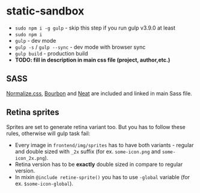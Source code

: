 # static-sandbox
* `sudo npm i -g gulp` - skip this step if you run gulp v3.9.0 at least
* `sudo npm i`
* `gulp` - dev mode
* `gulp -s` / `gulp --sync` - dev mode with browser sync
* `gulp build` - production build
* **TODO: fill in description in main css file (project, author,etc.)**

## SASS
[Normalize.css](https://www.npmjs.com/package/normalize.css-importable), [Bourbon](http://bourbon.io/) and [Neat](http://neat.bourbon.io/) are included and linked in main Sass file.

## Retina sprites
Sprites are set to generate retina variant too.
But you has to follow these rules, otherwise will gulp task fail:
* Every image in `frontend/img/sprites` has to have both variants - regular and double sized with `_2x` suffix (for ex. `some-icon.png` and `some-icon_2x.png`).
* Retina version has to be **exactly** double sized in compare to regular version.
* In mixin `@include retine-sprite()` you has to use `-global` variable (for ex. `$some-icon-global`).


